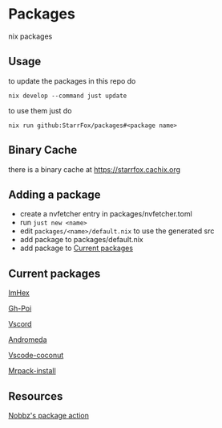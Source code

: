 # Packages

nix packages

## Usage

to update the packages in this repo do

```shell
nix develop --command just update
```

to use them just do

```shell
nix run github:StarrFox/packages#<package name>
```

## Binary Cache

there is a binary cache at <https://starrfox.cachix.org>

## Adding a package

- create a nvfetcher entry in packages/nvfetcher.toml
- run `just new <name>`
- edit `packages/<name>/default.nix` to use the generated src
- add package to packages/default.nix
- add package to [Current packages](#current-packages)

## Current packages

[ImHex](https://github.com/WerWolv/ImHex)

[Gh-Poi](https://github.com/seachicken/gh-poi)

[Vscord](https://github.com/LeonardSSH/vscord)

[Andromeda](https://github.com/EliverLara/Andromeda)

[Vscode-coconut](https://github.com/evhub/sublime-coconut)

[Mrpack-install](https://github.com/nothub/mrpack-install)

## Resources

[Nobbz's package action](https://github.com/NobbZ/nixos-config/blob/4acd7fe978495e25a228586c380160be91d6bd63/.github/workflows/flake-update.yml#L9-L39)
